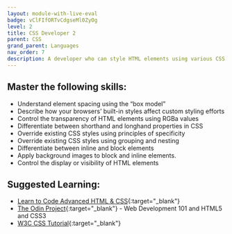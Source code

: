 ```yaml
---
layout: module-with-live-eval
badge: vClFIfORTvCdgseMl0ZyOg
level: 2
title: CSS Developer 2
parent: CSS
grand_parent: Languages
nav_order: 7
description: A developer who can style HTML elements using various CSS style attributes independently and masterfully.
---
```

## Master the following skills:

- Understand element spacing using the “box model”
- Describe how your browsers’ built-in styles affect custom styling efforts
- Control the transparency of HTML elements using RGBa values
- Differentiate between shorthand and longhand properties in CSS
- Override existing CSS styles using principles of specificity
- Override existing CSS styles using grouping and nesting
- Differentiate between inline and block elements
- Apply background images to block and inline elements.
- Control the display or visibility of HTML elements

## Suggested Learning:

- [Learn to Code Advanced HTML & CSS](https://learn.shayhowe.com/advanced-html-css/){:target="\_blank"}
- [The Odin Project](https://www.theodinproject.com/){:target="\_blank"} - Web Development 101 and HTML5 and CSS3
- [W3C CSS Tutorial](http://www.w3schools.com/css/){:target="\_blank"}
